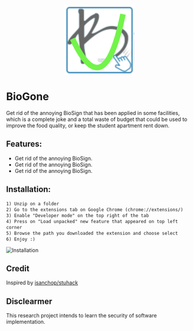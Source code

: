 <p align="center">
<img src="./img/icon.png">
</p>

# BioGone

Get rid of the annoying BioSign that has been applied in some facilities, which is a complete joke and a total waste of budget that could be used to improve the food quality, or keep the student apartment rent down.

## Features:
  
- Get rid of the annoying BioSign.
- Get rid of the annoying BioSign.
- Get rid of the annoying BioSign.


## Installation:
    
    1) Unzip on a folder 
    2) Go to the extensions tab on Google Chrome (chrome://extensions/)
    3) Enable "Developer mode" on the top right of the tab
    4) Press on "Load unpacked" new feature that appeared on top left corner
    5) Browse the path you downloaded the extension and choose select
    6) Enjoy :)
   
  ![Installation](https://user-images.githubusercontent.com/67743899/149144506-714a84a0-cd10-4155-91fe-20c39753b578.jpg)

## Credit
Inspired by [isanchop/stuhack](https://github.com/isanchop/stuhack)

## Disclearmer
This research project intends to learn the security of software implementation.
